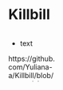 # Killbill

<svg width="100" height="100" xmlns="http://www.w3.org/2000/svg">
<foreignObject width="100" height="100">
    <div html="https://github.com/Yuliana-a/Killbill/blob/master/element.html">
        <ul>
            <li>text</li>
        </ul>
   https://github.com/Yuliana-a/Killbill/blob/master/element.html
    </div>
</foreignObject>
</svg>
